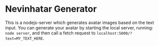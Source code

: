 # Nevinhatar Generator

This is a nodejs-server which generates avatar images based on the text input. You can generate your avatar by starting the local server, running: `node server`, and then call a fetch request to `localhost:5000/?text=MY_TEXT_HERE`.

